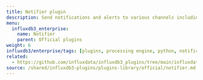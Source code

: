 ```yaml
---
title: Notifier plugin
description: Send notifications and alerts to various channels including email, Slack, and webhooks.
menu:
  influxdb3_enterprise:
    name: Notifier
    parent: Official plugins
weight: 6
influxdb3/enterprise/tags: [plugins, processing engine, python, notifications, alerting, integration]
related:
  - https://github.com/influxdata/influxdb3_plugins/tree/main/influxdata/notifier, Notifier plugin on GitHub
source: /shared/influxdb3-plugins/plugins-library/official/notifier.md
---
```


<!-- //SOURCE - content/shared/influxdb3-plugins/plugins-library/official/notifier.md -->